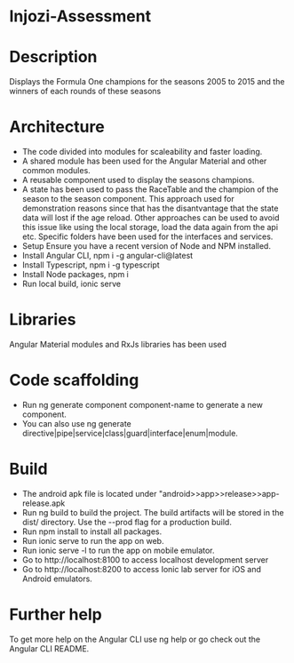 # Injozi-Assessment

# Description

Displays the Formula One champions for the seasons 2005 to 2015 and the winners of each rounds of these seasons

# Architecture

- The code divided into modules for scaleability and faster loading. 
- A shared module has been used for the Angular Material and other common modules. 
- A reusable component used to display the seasons champions. 
- A state has been used to pass the RaceTable and the champion of the season to the season component. This approach used for demonstration reasons since that has the disantvantage that the state data will lost if the age reload. Other approaches can be used to avoid this issue like using the local storage, load the data again from the api etc. Specific folders have been used for the interfaces and services. 
- Setup Ensure you have a recent version of Node and NPM installed. 
- Install Angular CLI, npm i -g angular-cli@latest 
- Install Typescript, npm i -g typescript 
- Install Node packages, npm i 
- Run local build, ionic serve

# Libraries

Angular Material modules and RxJs libraries has been used

# Code scaffolding

- Run ng generate component component-name to generate a new component. 
- You can also use ng generate directive|pipe|service|class|guard|interface|enum|module.

# Build

- The android apk file is located under "android>>app>>release>>app-release.apk
- Run ng build to build the project. The build artifacts will be stored in the dist/ directory. Use the --prod flag for a production build.
- Run npm install to install all packages.
- Run ionic serve to run the app on web.
- Run ionic serve -l to run the app on mobile emulator.
- Go to http://localhost:8100 to access localhost development server
- Go to http://localhost:8200 to access Ionic lab server for iOS and Android emulators.

# Further help

To get more help on the Angular CLI use ng help or go check out the Angular CLI README.
